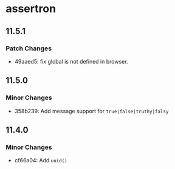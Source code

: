 # assertron

## 11.5.1

### Patch Changes

- 49aaed5: fix global is not defined in browser.

## 11.5.0

### Minor Changes

- 358b239: Add message support for `true|false|truthy|falsy`

## 11.4.0

### Minor Changes

- cf66a04: Add `uuid()`
